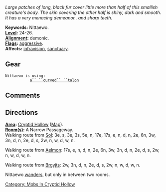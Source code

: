 *Large patches of long, black fur cover little more than half of this
smallish creature's body. The skin covering the other half is shiny,
dark and smooth. It has a very menacing demeanor.. and sharp teeth.*

**Keywords:** Nittaewo.  
**[Level](Level.md "wikilink"):** 24-26.  
**[Alignment](Alignment.md "wikilink"):** demonic.  
**[Flags](:Category:_Mob_Types.md "wikilink"):**
[aggressive](Aggressive_Mobs.md "wikilink").  
**Affects:** [infravision](Infravision.md "wikilink"),
[sanctuary](Sanctuary.md "wikilink").  

## Gear

`Nittaewo is using:`  
<wielded>`           `[`a`` ``curved`` ``talon`](Curved_Talon.md "wikilink")

## Comments

## Directions

**[Area](:Category:_Areas.md "wikilink"):** [Cryptid
Hollow](:Category:_Cryptid_Hollow.md "wikilink")
([Map](Cryptid_Hollow_Map.md "wikilink")).  
**[Room(s)](:Category:_Rooms.md "wikilink"):** A Narrow Passageway.  
Walking route from [Sol](Sol "wikilink"): 3e, s, 3e, 3s, 5e, n, 17e,
17s, e, n, d, n, 2e, 6n, 3w, 3n, d, n, 2e, d, s, 2w, n, w, d, w, n.

Walking route from [Aelmon](Aelmon "wikilink"): 17s, e, n, d, n, 2e, 6n,
3w, 3n, d, n, 2e, d, s, 2w, n, w, d, w, n.

Walking route from [Brgyjts](Brgyjts_The_Grocer.md "wikilink"): 2w, 3n,
d, n, 2e, d, s, 2w, n, w, d, w, n.

Nittaewo [wanders](Wandering_Mobs.md "wikilink"), but only in between
two rooms.

[Category: Mobs In Cryptid
Hollow](Category:_Mobs_In_Cryptid_Hollow "wikilink")
